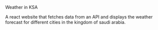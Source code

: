 Weather in KSA


A react website that fetches data from an API and displays the weather forecast for different cities in the kingdom of saudi arabia.

